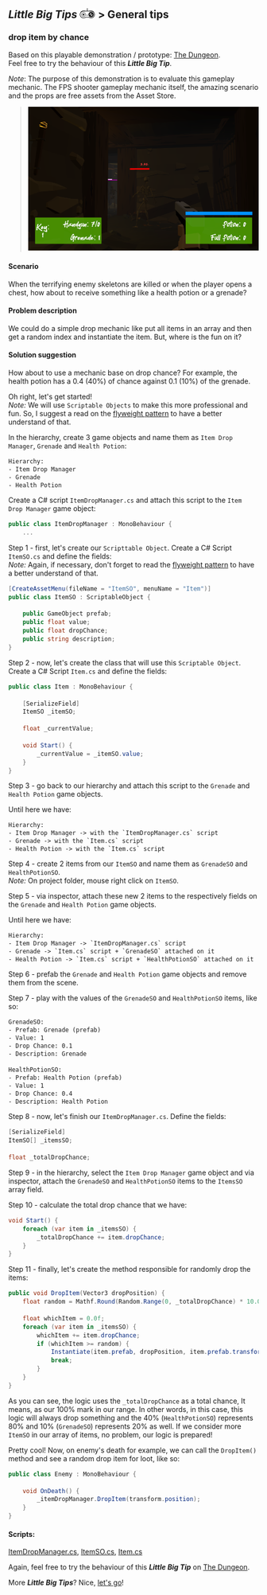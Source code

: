 ## _**Little Big Tips**_ ![Joystick](https://raw.githubusercontent.com/alissin/alissin.github.io/master/images/joystick.png) > General tips

### drop item by chance

Based on this playable demonstration / prototype: [The Dungeon](https://simmer.io/@alissin/the-dungeon).<br/>
Feel free to try the behaviour of this _**Little Big Tip**_.

_Note_: The purpose of this demonstration is to evaluate this gameplay mechanic. The FPS shooter gameplay mechanic itself, the amazing scenario and the props are free assets from the Asset Store.

> ![The Dungeon](https://raw.githubusercontent.com/alissin/alissin.github.io/master/demonstration-projects/the-dungeon.png)

#### Scenario
When the terrifying enemy skeletons are killed or when the player opens a chest, how about to receive something like a health potion or a grenade?

#### Problem description
We could do a simple drop mechanic like put all items in an array and then get a random index and instantiate the item. But, where is the fun on it?

#### Solution suggestion
How about to use a mechanic base on drop chance? For example, the health potion has a 0.4 (40%) of chance against 0.1 (10%) of the grenade.

Oh right, let's get started!<br/>
_Note:_ We will use `Scriptable Objects` to make this more professional and fun. So, I suggest a read on the [flyweight pattern](../_pattern-algorithm/flyweight) to have a better understand of that.

In the hierarchy, create 3 game objects and name them as `Item Drop Manager`, `Grenade` and `Health Potion`:

```
Hierarchy:
- Item Drop Manager
- Grenade
- Health Potion
```

Create a C# script `ItemDropManager.cs` and attach this script to the `Item Drop Manager` game object:

```csharp
public class ItemDropManager : MonoBehaviour {
    ...
```

Step 1 - first, let's create our `Scripttable Object`. Create a C# Script `ItemSO.cs` and define the fields:<br/>
_Note:_ Again, if necessary, don't forget to read the [flyweight pattern](../_pattern-algorithm/flyweight) to have a better understand of that.

```csharp
[CreateAssetMenu(fileName = "ItemSO", menuName = "Item")]
public class ItemSO : ScriptableObject {

    public GameObject prefab;
    public float value;
    public float dropChance;
    public string description;
}
```

Step 2 - now, let's create the class that will use this `Scriptable Object`. Create a C# Script `Item.cs` and define the fields:

```csharp
public class Item : MonoBehaviour {

    [SerializeField]
    ItemSO _itemSO;

    float _currentValue;

    void Start() {
        _currentValue = _itemSO.value;
    }
}
```

Step 3 - go back to our hierarchy and attach this script to the `Grenade` and `Health Potion` game objects.

Until here we have:

```
Hierarchy:
- Item Drop Manager -> with the `ItemDropManager.cs` script
- Grenade -> with the `Item.cs` script
- Health Potion -> with the `Item.cs` script
```

Step 4 - create 2 items from our `ItemSO` and name them as `GrenadeSO` and `HealthPotionSO`.<br/>
_Note:_ On project folder, mouse right click on `ItemSO`.

Step 5 - via inspector, attach these new 2 items to the respectively fields on the `Grenade` and `Health Potion` game objects.

Until here we have:

```
Hierarchy:
- Item Drop Manager -> `ItemDropManager.cs` script
- Grenade -> `Item.cs` script + `GrenadeSO` attached on it
- Health Potion -> `Item.cs` script + `HealthPotionSO` attached on it
```

Step 6 - prefab the `Grenade` and `Health Potion` game objects and remove them from the scene.

Step 7 - play with the values of the `GrenadeSO` and `HealthPotionSO` items, like so:

```
GrenadeSO:
- Prefab: Grenade (prefab)
- Value: 1
- Drop Chance: 0.1
- Description: Grenade

HealthPotionSO:
- Prefab: Health Potion (prefab)
- Value: 1
- Drop Chance: 0.4
- Description: Health Potion
```

Step 8 - now, let's finish our `ItemDropManager.cs`. Define the fields:

```csharp
[SerializeField]
ItemSO[] _itemsSO;

float _totalDropChance;
```

Step 9 - in the hierarchy, select the `Item Drop Manager` game object and via inspector, attach the `GrenadeSO` and `HealthPotionSO` items to the `ItemsSO` array field.

Step 10 - calculate the total drop chance that we have:

```csharp
void Start() {
    foreach (var item in _itemsSO) {
        _totalDropChance += item.dropChance;
    }
}
```

Step 11 - finally, let's create the method responsible for randomly drop the items:

```csharp
public void DropItem(Vector3 dropPosition) {
    float random = Mathf.Round(Random.Range(0, _totalDropChance) * 10.0f) / 10.0f;

    float whichItem = 0.0f;
    foreach (var item in _itemsSO) {
        whichItem += item.dropChance;
        if (whichItem >= random) {
            Instantiate(item.prefab, dropPosition, item.prefab.transform.rotation);
            break;
        }
    }
}
```

As you can see, the logic uses the `_totalDropChance` as a total chance, It means, as our 100% mark in our range. In other words, in this case, this logic will always drop something and the 40% (`HealthPotionSO`) represents 80% and 10% (`GrenadeSO`) represents 20% as well. If we consider more `ItemSO` in our array of items, no problem, our logic is prepared!

Pretty cool! Now, on enemy's death for example, we can call the `DropItem()` method and see a random drop item for loot, like so:

```csharp
public class Enemy : MonoBehaviour {
    
    void OnDeath() {
        _itemDropManager.DropItem(transform.position);
    }
}
```

#### Scripts:
[ItemDropManager.cs](./ItemDropManager.cs), [ItemSO.cs](./ItemSO.cs), [Item.cs](./Item.cs)

Again, feel free to try the behaviour of this _**Little Big Tip**_ on [The Dungeon](https://simmer.io/@alissin/the-dungeon).

More _**Little Big Tips**_? Nice, [let's go](https://github.com/alissin/little-big-tips)!